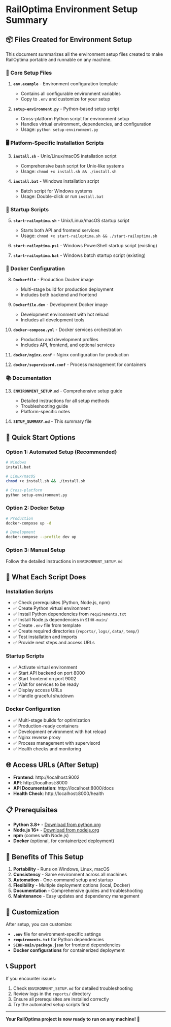 # RailOptima Environment Setup Summary

## 📦 Files Created for Environment Setup

This document summarizes all the environment setup files created to make RailOptima portable and runnable on any machine.

### 🔧 Core Setup Files

1. **`env.example`** - Environment configuration template
   - Contains all configurable environment variables
   - Copy to `.env` and customize for your setup

2. **`setup-environment.py`** - Python-based setup script
   - Cross-platform Python script for environment setup
   - Handles virtual environment, dependencies, and configuration
   - Usage: `python setup-environment.py`

### 🖥️ Platform-Specific Installation Scripts

3. **`install.sh`** - Unix/Linux/macOS installation script
   - Comprehensive bash script for Unix-like systems
   - Usage: `chmod +x install.sh && ./install.sh`

4. **`install.bat`** - Windows installation script
   - Batch script for Windows systems
   - Usage: Double-click or run `install.bat`

### 🚀 Startup Scripts

5. **`start-railoptima.sh`** - Unix/Linux/macOS startup script
   - Starts both API and frontend services
   - Usage: `chmod +x start-railoptima.sh && ./start-railoptima.sh`

6. **`start-railoptima.ps1`** - Windows PowerShell startup script (existing)
7. **`start-railoptima.bat`** - Windows batch startup script (existing)

### 🐳 Docker Configuration

8. **`Dockerfile`** - Production Docker image
   - Multi-stage build for production deployment
   - Includes both backend and frontend

9. **`Dockerfile.dev`** - Development Docker image
   - Development environment with hot reload
   - Includes all development tools

10. **`docker-compose.yml`** - Docker services orchestration
    - Production and development profiles
    - Includes API, frontend, and optional services

11. **`docker/nginx.conf`** - Nginx configuration for production
12. **`docker/supervisord.conf`** - Process management for containers

### 📚 Documentation

13. **`ENVIRONMENT_SETUP.md`** - Comprehensive setup guide
    - Detailed instructions for all setup methods
    - Troubleshooting guide
    - Platform-specific notes

14. **`SETUP_SUMMARY.md`** - This summary file

## 🎯 Quick Start Options

### Option 1: Automated Setup (Recommended)
```bash
# Windows
install.bat

# Linux/macOS
chmod +x install.sh && ./install.sh

# Cross-platform
python setup-environment.py
```

### Option 2: Docker Setup
```bash
# Production
docker-compose up -d

# Development
docker-compose --profile dev up
```

### Option 3: Manual Setup
Follow the detailed instructions in `ENVIRONMENT_SETUP.md`

## 🔄 What Each Script Does

### Installation Scripts
- ✅ Check prerequisites (Python, Node.js, npm)
- ✅ Create Python virtual environment
- ✅ Install Python dependencies from `requirements.txt`
- ✅ Install Node.js dependencies in `SIHH-main/`
- ✅ Create `.env` file from template
- ✅ Create required directories (`reports/`, `logs/`, `data/`, `temp/`)
- ✅ Test installation and imports
- ✅ Provide next steps and access URLs

### Startup Scripts
- ✅ Activate virtual environment
- ✅ Start API backend on port 8000
- ✅ Start frontend on port 9002
- ✅ Wait for services to be ready
- ✅ Display access URLs
- ✅ Handle graceful shutdown

### Docker Configuration
- ✅ Multi-stage builds for optimization
- ✅ Production-ready containers
- ✅ Development environment with hot reload
- ✅ Nginx reverse proxy
- ✅ Process management with supervisord
- ✅ Health checks and monitoring

## 🌐 Access URLs (After Setup)

- **Frontend**: http://localhost:9002
- **API**: http://localhost:8000
- **API Documentation**: http://localhost:8000/docs
- **Health Check**: http://localhost:8000/health

## 📋 Prerequisites

- **Python 3.8+** - [Download from python.org](https://python.org)
- **Node.js 16+** - [Download from nodejs.org](https://nodejs.org)
- **npm** (comes with Node.js)
- **Docker** (optional, for containerized deployment)

## 🎉 Benefits of This Setup

1. **Portability** - Runs on Windows, Linux, macOS
2. **Consistency** - Same environment across all machines
3. **Automation** - One-command setup and startup
4. **Flexibility** - Multiple deployment options (local, Docker)
5. **Documentation** - Comprehensive guides and troubleshooting
6. **Maintenance** - Easy updates and dependency management

## 🔧 Customization

After setup, you can customize:
- **`.env`** file for environment-specific settings
- **`requirements.txt`** for Python dependencies
- **`SIHH-main/package.json`** for frontend dependencies
- **Docker configurations** for containerized deployment

## 📞 Support

If you encounter issues:
1. Check `ENVIRONMENT_SETUP.md` for detailed troubleshooting
2. Review logs in the `reports/` directory
3. Ensure all prerequisites are installed correctly
4. Try the automated setup scripts first

---

**Your RailOptima project is now ready to run on any machine! 🚆**

